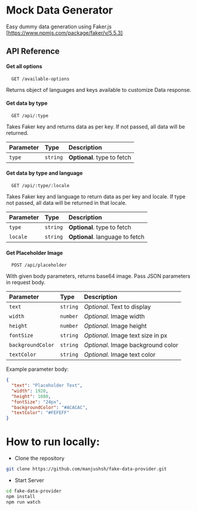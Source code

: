 # Mock Data Generator

Easy dummy data generation using Faker.js [https://www.npmjs.com/package/faker/v/5.5.3]

## API Reference

#### Get all options

```https
  GET /available-options
```

Returns object of languages and keys available to customize Data response.

#### Get data by type

```https
  GET /api/:type
```

Takes Faker key and returns data as per key. If not passed, all data will be returned.

| Parameter | Type     | Description                 |
| :-------- | :------- | :-------------------------- |
| `type`    | `string` | **Optional**. type to fetch |

#### Get data by type and language

```https
  GET /api/:type/:locale
```

Takes Faker key and language to return data as per key and locale. If type not passed, all data will be returned in that locale.

| Parameter | Type     | Description                     |
| :-------- | :------- | :------------------------------ |
| `type`    | `string` | **Optional**. type to fetch     |
| `locale`  | `string` | **Optional**. language to fetch |

#### Get Placeholder Image

```https
  POST /api/placeholder
```

With given body parameters, returns base64 image. Pass JSON parameters in request body.

| Parameter         | Type     | Description                          |
| :---------------- | :------- | :----------------------------------- |
| `text`            | `string` | *Optional*. Text to display        |
| `width`           | `number` | *Optional*. Image width            |
| `height`          | `number` | *Optional*. Image height           |
| `fontSize`        | `string` | *Optional*. Image text size in px  |
| `backgroundColor` | `string` | *Optional*. Image background color |
| `textColor`       | `string` | *Optional*. Image text color       |

Example parameter body:

```json
{
  "text": "Placeholder Text",
  "width": 1920,
  "height": 1080,
  "fontSize": "24px",
  "backgroundColor": "#ACACAC",
  "textColor": "#FEFEFF"
}
```

# How to run locally:

- Clone the repository

```bash
git clone https://github.com/manjushsh/fake-data-provider.git
```

- Start Server

```bash
cd fake-data-provider
npm install
npm run watch
```
